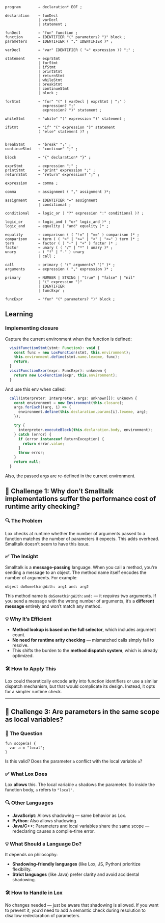 
```bnf
program        → declaration* EOF ;

declaration    → funDecl
               | varDecl
               | statement ;
               
funDecl        → "fun" function ;
function       → IDENTIFIER "(" parameters? ")" block ;
parameters     → IDENTIFIER ( "," IDENTIFIER )* ;

varDecl        → "var" IDENTIFIER ( "=" expression )? ";" ;

statement      → exprStmt
               | forStmt
               | ifStmt
               | printStmt
               | returnStmt
               | whileStmt
               | breakStmt
               | continueStmt
               | block ;
		       
forStmt        → "for" "(" ( varDecl | exprStmt | ";" )
                 expression? ";"
                 expression? ")" statement ;
		       
whileStmt      → "while" "(" expression ")" statement ;

ifStmt         → "if" "(" expression ")" statement
               ( "else" statement )? ;
               
               
breakStmt      → "break" ";" ;
continueStmt   → "continue" ";" ;

block          → "{" declaration* "}" ;

exprStmt       → expression ";" ;
printStmt      → "print" expression ";" ;
returnStmt     → "return" expression? ";" ;

expression     → comma ;

comma          → assignment ( "," assignment )*;

assignment     → IDENTIFIER "=" assignment
               | conditional ;

conditional    → logic_or ( "?" expression ":" conditional )? ;

logic_or       → logic_and ( "or" logic_and )* ;
logic_and      → equality ( "and" equality )* ;

equality       → comparison ( ( "!=" | "==" ) comparison )* ;
comparison     → term ( ( ">" | ">=" | "<" | "<=" ) term )* ;
term           → factor ( ( "-" | "+" ) factor )* ;
factor         → unary ( ( "/" | "*" ) unary )* ;
unary          → ( "!" | "-" ) unary
               | call ;
               
call           → primary ( "(" arguments? ")" )* ;
arguments      → expression ( "," expression )* ;

primary        → NUMBER | STRING | "true" | "false" | "nil"
               | "(" expression ")" 
               | IDENTIFIER 
               | funcExpr ;

funcExpr       → "fun" "(" parameters? ")" block ;
```

## Learning

### Implementing closure

Capture the current environment when the function is defined:

```js
  visitFunctionStmt(stmt: Function): void {
    const func = new LoxFunction(stmt, this.environment);
    this.environment.define(stmt.name.lexeme, func);
    return;
  }
  visitFunctionExpr(expr: FuncExpr): unknown {
    return new LoxFunction(expr, this.environment);
  }
```
And use this env when called:

```js
  call(interpreter: Interpreter, args: unknown[]): unknown {
    const environment = new Environment(this.closure);
    args.forEach((arg, i) => {
      environment.define(this.declaration.params[i].lexeme, arg);
    });

    try {
      interpreter.executeBlock(this.declaration.body, environment);
    } catch (error) {
      if (error instanceof ReturnException) {
        return error.value;
      }
      throw error;
    }
    return null;
  }
```

Also, the passed args are re-defined in the current environment.

## 🧠 Challenge 1: Why don’t Smalltalk implementations suffer the performance cost of runtime arity checking?

### 🔍 The Problem

Lox checks at runtime whether the number of arguments passed to a function matches the number of parameters it expects. This adds overhead. Smalltalk doesn’t seem to have this issue.

### ✅ The Insight

Smalltalk is a **message-passing** language. When you call a method, you're sending a message to an object. The method name itself encodes the number of arguments. For example:

```smalltalk
object doSomethingWith: arg1 and: arg2
```

This method name is `doSomethingWith:and:` — it _requires_ two arguments. If you send a message with the wrong number of arguments, it’s a **different message** entirely and won’t match any method.

### 💡 Why It’s Efficient

- **Method lookup is based on the full selector**, which includes argument count.
- **No need for runtime arity checking** — mismatched calls simply fail to resolve.
- This shifts the burden to the **method dispatch system**, which is already optimized.

### 🛠️ How to Apply This

Lox could theoretically encode arity into function identifiers or use a similar dispatch mechanism, but that would complicate its design. Instead, it opts for a simpler runtime check.

---

## 🧪 Challenge 3: Are parameters in the same scope as local variables?

### 🧩 The Question

```lox
fun scope(a) {
  var a = "local";
}
```

Is this valid? Does the parameter `a` conflict with the local variable `a`?

### ✅ What Lox Does

Lox **allows** this. The local variable `a` shadows the parameter. So inside the function body, `a` refers to `"local"`.

### 🔍 Other Languages

- **JavaScript**: Allows shadowing — same behavior as Lox.
- **Python**: Also allows shadowing.
- **Java/C++**: Parameters and local variables share the same scope — redeclaring causes a compile-time error.

### 💡 What Should a Language Do?

It depends on philosophy:

- **Shadowing-friendly languages** (like Lox, JS, Python) prioritize flexibility.
- **Strict languages** (like Java) prefer clarity and avoid accidental shadowing.

### 🛠️ How to Handle in Lox

No changes needed — just be aware that shadowing is allowed. If you want to prevent it, you’d need to add a semantic check during resolution to disallow redeclaration of parameters.
